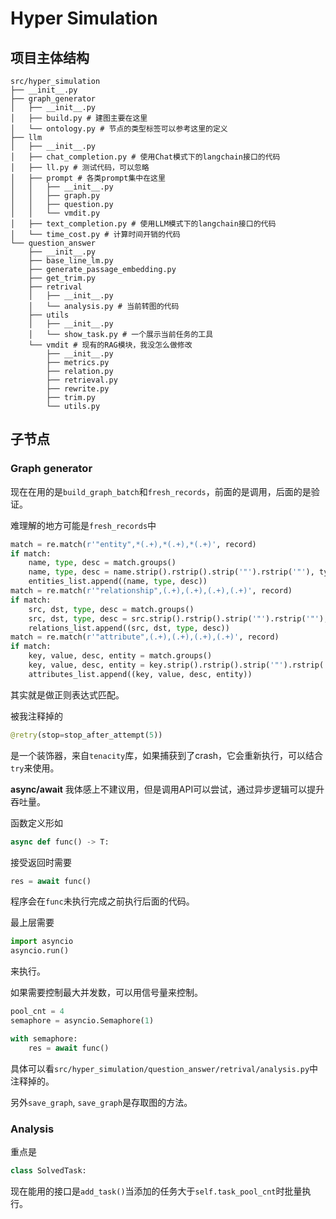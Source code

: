 # Hyper Simulation

## 项目主体结构
```
src/hyper_simulation
├── __init__.py
├── graph_generator
│   ├── __init__.py
│   ├── build.py # 建图主要在这里
│   └── ontology.py # 节点的类型标签可以参考这里的定义
├── llm
│   ├── __init__.py
│   ├── chat_completion.py # 使用Chat模式下的langchain接口的代码
│   ├── ll.py # 测试代码，可以忽略
│   ├── prompt # 各类prompt集中在这里
│   │   ├── __init__.py
│   │   ├── graph.py
│   │   ├── question.py
│   │   └── vmdit.py
│   ├── text_completion.py # 使用LLM模式下的langchain接口的代码
│   └── time_cost.py # 计算时间开销的代码
└── question_answer
    ├── __init__.py
    ├── base_line_lm.py
    ├── generate_passage_embedding.py
    ├── get_trim.py 
    ├── retrival
    │   ├── __init__.py
    │   └── analysis.py # 当前转图的代码
    ├── utils
    │   ├── __init__.py
    │   └── show_task.py # 一个展示当前任务的工具
    └── vmdit # 现有的RAG模块，我没怎么做修改
        ├── __init__.py
        ├── metrics.py
        ├── relation.py
        ├── retrieval.py
        ├── rewrite.py
        ├── trim.py
        └── utils.py
```

## 子节点

### Graph generator
现在在用的是`build_graph_batch`和`fresh_records`，前面的是调用，后面的是验证。

难理解的地方可能是`fresh_records`中
```python
match = re.match(r'"entity",*(.+),*(.+),*(.+)', record)
if match:
    name, type, desc = match.groups()
    name, type, desc = name.strip().rstrip().strip('"').rstrip('"'), typstrip().rstrip().strip('"').rstrip('"'), desc.strip().rstrip().strip('"'rstrip('"')
    entities_list.append((name, type, desc))
match = re.match(r'"relationship",(.+),(.+),(.+),(.+)', record)
if match:
    src, dst, type, desc = match.groups()
    src, dst, type, desc = src.strip().rstrip().strip('"').rstrip('"'), dsstrip().rstrip().strip('"').rstrip('"'), type.strip().rstrip().strip('"'rstrip('"'), desc.strip().rstrip().strip('"').rstrip('"')
    relations_list.append((src, dst, type, desc))
match = re.match(r'"attribute",(.+),(.+),(.+),(.+)', record)
if match:
    key, value, desc, entity = match.groups()
    key, value, desc, entity = key.strip().rstrip().strip('"').rstrip('"')value.strip().rstrip().strip('"').rstrip('"'), desc.strip().rstrip().str('"').rstrip('"'), entity.strip().rstrip().strip('"').rstrip('"')
    attributes_list.append((key, value, desc, entity))
```
其实就是做正则表达式匹配。

被我注释掉的
```python
@retry(stop=stop_after_attempt(5))
```
是一个装饰器，来自`tenacity`库，如果捕获到了crash，它会重新执行，可以结合`try`来使用。

**async/await** 我体感上不建议用，但是调用API可以尝试，通过异步逻辑可以提升吞吐量。

函数定义形如
```python
async def func() -> T:
```
接受返回时需要
```python
res = await func()
```
程序会在`func`未执行完成之前执行后面的代码。

最上层需要
```python
import asyncio
asyncio.run()
```
来执行。

如果需要控制最大并发数，可以用信号量来控制。
```python
pool_cnt = 4
semaphore = asyncio.Semaphore(1)

with semaphore:
    res = await func()
```

具体可以看`src/hyper_simulation/question_answer/retrival/analysis.py`中注释掉的。

另外`save_graph`, `save_graph`是存取图的方法。

### Analysis
重点是
```python
class SolvedTask:
```
现在能用的接口是`add_task()`当添加的任务大于`self.task_pool_cnt`时批量执行。
